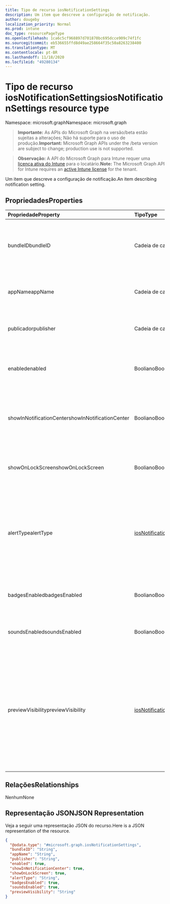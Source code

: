 ```yaml
---
title: Tipo de recurso iosNotificationSettings
description: Um item que descreve a configuração de notificação.
author: dougeby
localization_priority: Normal
ms.prod: intune
doc_type: resourcePageType
ms.openlocfilehash: 1ca6c5cf968897d701870bc695dcce909c74f1fc
ms.sourcegitcommit: eb536655ffd8d49ae258664f35c50a8263238400
ms.translationtype: MT
ms.contentlocale: pt-BR
ms.lasthandoff: 11/18/2020
ms.locfileid: "49280134"
---
```

# <a name="iosnotificationsettings-resource-type"></a><span data-ttu-id="5636a-103">Tipo de recurso iosNotificationSettings</span><span class="sxs-lookup"><span data-stu-id="5636a-103">iosNotificationSettings resource type</span></span>

<span data-ttu-id="5636a-104">Namespace: microsoft.graph</span><span class="sxs-lookup"><span data-stu-id="5636a-104">Namespace: microsoft.graph</span></span>

> <span data-ttu-id="5636a-105">**Importante:** As APIs do Microsoft Graph na versão/beta estão sujeitas a alterações; Não há suporte para o uso de produção.</span><span class="sxs-lookup"><span data-stu-id="5636a-105">**Important:** Microsoft Graph APIs under the /beta version are subject to change; production use is not supported.</span></span>

> <span data-ttu-id="5636a-106">**Observação:** A API do Microsoft Graph para Intune requer uma [licença ativa do Intune](https://go.microsoft.com/fwlink/?linkid=839381) para o locatário.</span><span class="sxs-lookup"><span data-stu-id="5636a-106">**Note:** The Microsoft Graph API for Intune requires an [active Intune license](https://go.microsoft.com/fwlink/?linkid=839381) for the tenant.</span></span>

<span data-ttu-id="5636a-107">Um item que descreve a configuração de notificação.</span><span class="sxs-lookup"><span data-stu-id="5636a-107">An item describing notification setting.</span></span>

## <a name="properties"></a><span data-ttu-id="5636a-108">Propriedades</span><span class="sxs-lookup"><span data-stu-id="5636a-108">Properties</span></span>
|<span data-ttu-id="5636a-109">Propriedade</span><span class="sxs-lookup"><span data-stu-id="5636a-109">Property</span></span>|<span data-ttu-id="5636a-110">Tipo</span><span class="sxs-lookup"><span data-stu-id="5636a-110">Type</span></span>|<span data-ttu-id="5636a-111">Descrição</span><span class="sxs-lookup"><span data-stu-id="5636a-111">Description</span></span>|
|:---|:---|:---|
|<span data-ttu-id="5636a-112">bundleID</span><span class="sxs-lookup"><span data-stu-id="5636a-112">bundleID</span></span>|<span data-ttu-id="5636a-113">Cadeia de caracteres</span><span class="sxs-lookup"><span data-stu-id="5636a-113">String</span></span>|<span data-ttu-id="5636a-114">Id de pacote do aplicativo ao qual aplicar essas configurações de notificação.</span><span class="sxs-lookup"><span data-stu-id="5636a-114">Bundle id of app to which to apply these notification settings.</span></span>|
|<span data-ttu-id="5636a-115">appName</span><span class="sxs-lookup"><span data-stu-id="5636a-115">appName</span></span>|<span data-ttu-id="5636a-116">Cadeia de caracteres</span><span class="sxs-lookup"><span data-stu-id="5636a-116">String</span></span>|<span data-ttu-id="5636a-117">Nome do aplicativo a ser associado à bundleID.</span><span class="sxs-lookup"><span data-stu-id="5636a-117">Application name to be associated with the bundleID.</span></span>|
|<span data-ttu-id="5636a-118">publicador</span><span class="sxs-lookup"><span data-stu-id="5636a-118">publisher</span></span>|<span data-ttu-id="5636a-119">Cadeia de caracteres</span><span class="sxs-lookup"><span data-stu-id="5636a-119">String</span></span>|<span data-ttu-id="5636a-120">Publicador a ser associado à bundleID.</span><span class="sxs-lookup"><span data-stu-id="5636a-120">Publisher to be associated with the bundleID.</span></span>|
|<span data-ttu-id="5636a-121">enabled</span><span class="sxs-lookup"><span data-stu-id="5636a-121">enabled</span></span>|<span data-ttu-id="5636a-122">Booliano</span><span class="sxs-lookup"><span data-stu-id="5636a-122">Boolean</span></span>|<span data-ttu-id="5636a-123">Indica se são permitidas notificações neste aplicativo.</span><span class="sxs-lookup"><span data-stu-id="5636a-123">Indicates whether notifications are allowed for this app.</span></span>|
|<span data-ttu-id="5636a-124">showInNotificationCenter</span><span class="sxs-lookup"><span data-stu-id="5636a-124">showInNotificationCenter</span></span>|<span data-ttu-id="5636a-125">Booliano</span><span class="sxs-lookup"><span data-stu-id="5636a-125">Boolean</span></span>|<span data-ttu-id="5636a-126">Indica se as notificações podem ser exibidas no centro de notificações.</span><span class="sxs-lookup"><span data-stu-id="5636a-126">Indicates whether notifications can be shown in notification center.</span></span>|
|<span data-ttu-id="5636a-127">showOnLockScreen</span><span class="sxs-lookup"><span data-stu-id="5636a-127">showOnLockScreen</span></span>|<span data-ttu-id="5636a-128">Booliano</span><span class="sxs-lookup"><span data-stu-id="5636a-128">Boolean</span></span>|<span data-ttu-id="5636a-129">Indica se as notificações podem ser exibidas na tela de bloqueio.</span><span class="sxs-lookup"><span data-stu-id="5636a-129">Indicates whether notifications can be shown on the lock screen.</span></span>|
|<span data-ttu-id="5636a-130">alertType</span><span class="sxs-lookup"><span data-stu-id="5636a-130">alertType</span></span>|[<span data-ttu-id="5636a-131">iosNotificationAlertType</span><span class="sxs-lookup"><span data-stu-id="5636a-131">iosNotificationAlertType</span></span>](../resources/intune-deviceconfig-iosnotificationalerttype.md)|<span data-ttu-id="5636a-132">Indica o tipo de alerta para notificações neste aplicativo.</span><span class="sxs-lookup"><span data-stu-id="5636a-132">Indicates the type of alert for notifications for this app.</span></span> <span data-ttu-id="5636a-133">Os valores possíveis são: `deviceDefault`, `banner`, `modal`, `none`.</span><span class="sxs-lookup"><span data-stu-id="5636a-133">Possible values are: `deviceDefault`, `banner`, `modal`, `none`.</span></span>|
|<span data-ttu-id="5636a-134">badgesEnabled</span><span class="sxs-lookup"><span data-stu-id="5636a-134">badgesEnabled</span></span>|<span data-ttu-id="5636a-135">Booliano</span><span class="sxs-lookup"><span data-stu-id="5636a-135">Boolean</span></span>|<span data-ttu-id="5636a-136">Indica se serão permitidos selos neste aplicativo.</span><span class="sxs-lookup"><span data-stu-id="5636a-136">Indicates whether badges are allowed for this app.</span></span>|
|<span data-ttu-id="5636a-137">soundsEnabled</span><span class="sxs-lookup"><span data-stu-id="5636a-137">soundsEnabled</span></span>|<span data-ttu-id="5636a-138">Booliano</span><span class="sxs-lookup"><span data-stu-id="5636a-138">Boolean</span></span>|<span data-ttu-id="5636a-139">Indica se são permitidos sons neste aplicativo.</span><span class="sxs-lookup"><span data-stu-id="5636a-139">Indicates whether sounds are allowed for this app.</span></span>|
|<span data-ttu-id="5636a-140">previewVisibility</span><span class="sxs-lookup"><span data-stu-id="5636a-140">previewVisibility</span></span>|[<span data-ttu-id="5636a-141">iosNotificationPreviewVisibility</span><span class="sxs-lookup"><span data-stu-id="5636a-141">iosNotificationPreviewVisibility</span></span>](../resources/intune-deviceconfig-iosnotificationpreviewvisibility.md)|<span data-ttu-id="5636a-142">Substitui a política de visualização de notificação definida pelo usuário em um dispositivo iOS.</span><span class="sxs-lookup"><span data-stu-id="5636a-142">Overrides the notification preview policy set by the user on an iOS device.</span></span> <span data-ttu-id="5636a-143">Os valores possíveis são: `notConfigured`, `alwaysShow`, `hideWhenLocked`, `neverShow`.</span><span class="sxs-lookup"><span data-stu-id="5636a-143">Possible values are: `notConfigured`, `alwaysShow`, `hideWhenLocked`, `neverShow`.</span></span>|

## <a name="relationships"></a><span data-ttu-id="5636a-144">Relações</span><span class="sxs-lookup"><span data-stu-id="5636a-144">Relationships</span></span>
<span data-ttu-id="5636a-145">Nenhum</span><span class="sxs-lookup"><span data-stu-id="5636a-145">None</span></span>

## <a name="json-representation"></a><span data-ttu-id="5636a-146">Representação JSON</span><span class="sxs-lookup"><span data-stu-id="5636a-146">JSON Representation</span></span>
<span data-ttu-id="5636a-147">Veja a seguir uma representação JSON do recurso.</span><span class="sxs-lookup"><span data-stu-id="5636a-147">Here is a JSON representation of the resource.</span></span>
<!-- {
  "blockType": "resource",
  "@odata.type": "microsoft.graph.iosNotificationSettings"
}
-->
``` json
{
  "@odata.type": "#microsoft.graph.iosNotificationSettings",
  "bundleID": "String",
  "appName": "String",
  "publisher": "String",
  "enabled": true,
  "showInNotificationCenter": true,
  "showOnLockScreen": true,
  "alertType": "String",
  "badgesEnabled": true,
  "soundsEnabled": true,
  "previewVisibility": "String"
}
```




